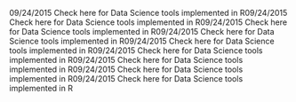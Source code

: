 09/24/2015
	Check here for Data Science tools implemented in R09/24/2015
	Check here for Data Science tools implemented in R09/24/2015
	Check here for Data Science tools implemented in R09/24/2015
	Check here for Data Science tools implemented in R09/24/2015
	Check here for Data Science tools implemented in R09/24/2015
	Check here for Data Science tools implemented in R09/24/2015
	Check here for Data Science tools implemented in R09/24/2015
	Check here for Data Science tools implemented in R09/24/2015
	Check here for Data Science tools implemented in R
